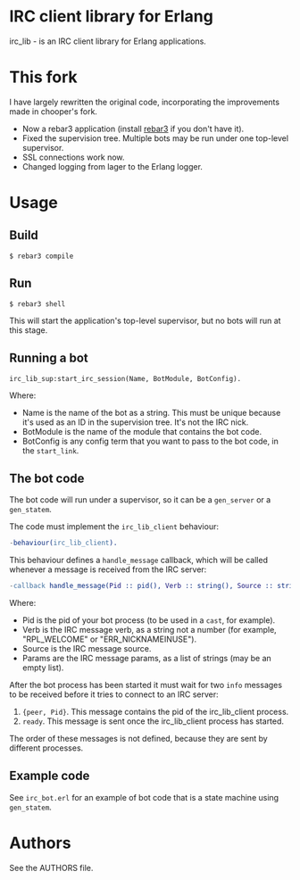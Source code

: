 IRC client library for Erlang
=============================

irc_lib - is an IRC client library for Erlang applications.

This fork
=========

I have largely rewritten the original code, incorporating the improvements made in chooper's fork.

* Now a rebar3 application (install [rebar3](https://www.rebar3.org/) if you don't have it).
* Fixed the supervision tree.  Multiple bots may be run under one top-level supervisor.
* SSL connections work now.
* Changed logging from lager to the Erlang logger.


Usage
=====

Build
-----

    $ rebar3 compile

Run
---

    $ rebar3 shell

This will start the application's top-level supervisor, but no bots will run at this stage.

Running a bot
-------------

    irc_lib_sup:start_irc_session(Name, BotModule, BotConfig).

Where:
* Name is the name of the bot as a string.  This must be unique because it's used as an ID in the supervision tree.  It's not the IRC nick.
* BotModule is the name of the module that contains the bot code.
* BotConfig is any config term that you want to pass to the bot code, in the `start_link`.

The bot code
------------

The bot code will run under a supervisor, so it can be a `gen_server` or a `gen_statem`.

The code must implement the `irc_lib_client` behaviour:

```erlang
-behaviour(irc_lib_client).
```

This behaviour defines a `handle_message` callback, which will be called whenever a message is received from the IRC server:

```erlang
-callback handle_message(Pid :: pid(), Verb :: string(), Source :: string(), Params :: [string()]) -> any().
```

Where:
* Pid is the pid of your bot process (to be used in a `cast`, for example).
* Verb is the IRC message verb, as a string not a number (for example, "RPL_WELCOME" or "ERR_NICKNAMEINUSE").
* Source is the IRC message source.
* Params are the IRC message params, as a list of strings (may be an empty list).

After the bot process has been started it must wait for two `info` messages to be received before it tries to connect to an IRC server:

1. `{peer, Pid}`.  This message contains the pid of the irc_lib_client process.
2. `ready`.  This message is sent once the irc_lib_client process has started.

The order of these messages is not defined, because they are sent by different processes.

Example code
------------

See `irc_bot.erl` for an example of bot code that is a state machine using `gen_statem`.

Authors
=======

See the AUTHORS file.
